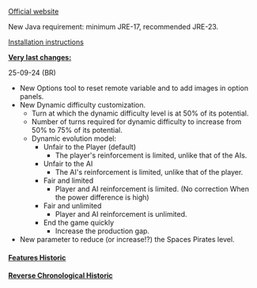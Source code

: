 [Official website](https://www.remnantsoftheprecursors.org) <br/>

New Java requirement: minimum JRE-17, recommended JRE-23.

[Installation instructions](https://github.com/BrokenRegistry/Rotp-Fusion/blob/main/installation.md)


<b><ins>Very last changes:</ins></b>

25-09-24 (BR)
- New Options tool to reset remote variable and to add images in option panels.
- New Dynamic difficulty customization.
  - Turn at which the dynamic difficulty level is at 50% of its potential.
  - Number of turns required for dynamic difficulty to increase from 50% to 75% of its potential.
  - Dynamic evolution model:
    - Unfair to the Player (default)
      - The player's reinforcement is limited, unlike that of the AIs.
    - Unfair to the AI
      - The AI's reinforcement is limited, unlike that of the player.
    - Fair and limited
      - Player and AI reinforcement is limited. (No correction When the power difference is high)
    - Fair and unlimited
      - Player and AI reinforcement is unlimited.
    - End the game quickly
      - Increase the production gap.
- New parameter to reduce (or increase!?) the Spaces Pirates level.


#### [Features Historic](https://github.com/BrokenRegistry/Rotp-Fusion/blob/main/FeaturesChanges.md)

#### [Reverse  Chronological Historic](https://github.com/BrokenRegistry/Rotp-Fusion/blob/main/DetailedChanges.md)

